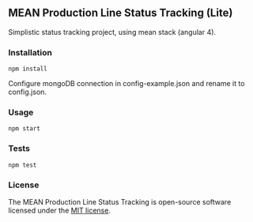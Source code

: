 ## MEAN Production Line Status Tracking (Lite)

Simplistic status tracking project, using mean stack (angular 4).

### Installation

    npm install
    
Configure mongoDB connection in config-example.json and rename it to config.json.

### Usage

    npm start

### Tests

    npm test
    
### License
    
The MEAN Production Line Status Tracking is open-source software licensed under the [MIT license](http://opensource.org/licenses/MIT).

